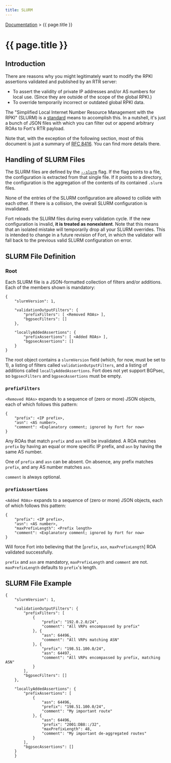 ```yaml
---
title: SLURM
---
```


[Documentation](index.html) > {{ page.title }}

# {{ page.title }} 

## Introduction

There are reasons why you might legitimately want to modify the RPKI assertions validated and published by an RTR server:

- To assert the validity of private IP addresses and/or AS numbers for local use. (Since they are outside of the scope of the global RPKI.)
- To override temporarily incorrect or outdated global RPKI data.

The "Simplified Local Internet Number Resource Management with the RPKI" (SLURM) is a [standard](https://tools.ietf.org/html/rfc8416) means to accomplish this. In a nutshell, it's just a bunch of JSON files with which you can filter out or append arbitrary ROAs to Fort's RTR payload.

Note that, with the exception of the following section, most of this document is just a summary of [RFC 8416](https://tools.ietf.org/html/rfc8416). You can find more details there.

## Handling of SLURM Files

The SLURM files are defined by the [`--slurm`](usage.html#--slurm) flag. If the flag points to a file, the configuration is extracted from that single file. If it points to a directory, the configuration is the aggregation of the contents of its contained `.slurm` files.

None of the entries of the SLURM configuration are allowed to collide with each other. If there is a collision, the overall SLURM configuration is invalidated.

Fort reloads the SLURM files during every validation cycle. If the new configuration is invalid, **it is treated as nonexistent**. Note that this means that an isolated mistake will temporarily drop all your SLURM overrides. This is intended to change in a future revision of Fort, in which the validator will fall back to the previous valid SLURM configuration on error.

## SLURM File Definition

### Root

Each SLURM file is a JSON-formatted collection of filters and/or additions. Each of the members shown is mandatory:

```
{
	"slurmVersion": 1,

	"validationOutputFilters": {
		"prefixFilters": [ <Removed ROAs> ],
		"bgpsecFilters": []
	},

	"locallyAddedAssertions": {
		"prefixAssertions": [ <Added ROAs> ],
		"bgpsecAssertions": []
	}
}
```

The root object contains a `slurmVersion` field (which, for now, must be set to 1), a listing of filters called `validationOutputFilters`, and a listing of additions called `locallyAddedAssertions`. Fort does not yet support BGPsec, so `bgpsecFilters` and `bgpsecAssertions` must be empty.

### `prefixFilters`

`<Removed ROAs>` expands to a sequence of (zero or more) JSON objects, each of which follows this pattern:

```
{
	"prefix": <IP prefix>,
	"asn": <AS number>,
	"comment": <Explanatory comment; ignored by Fort for now>
}
```

Any ROAs that match `prefix` and `asn` will be invalidated. A ROA matches `prefix` by having an equal or more specific IP prefix, and `asn` by having the same AS number.

One of `prefix` and `asn` can be absent. On absence, any prefix matches `prefix`, and any AS number matches `asn`.

`comment` is always optional.

### `prefixAssertions`

`<Added ROAs>` expands to a sequence of (zero or more) JSON objects, each of which follows this pattern:

```
{
	"prefix": <IP prefix>,
	"asn": <AS number>,
	"maxPrefixLength": <Prefix length>
	"comment": <Explanatory comment; ignored by Fort for now>
}
```

Will force Fort into believing that the [`prefix`, `asn`, `maxPrefixLength`] ROA validated successfully.

`prefix` and `asn` are mandatory, `maxPrefixLength` and `comment` are not. `maxPrefixLength` defaults to `prefix`'s length.

## SLURM File Example

```
{
	"slurmVersion": 1,

	"validationOutputFilters": {
		"prefixFilters": [
			{
				"prefix": "192.0.2.0/24",
				"comment": "All VRPs encompassed by prefix"
			}, {
				"asn": 64496,
				"comment": "All VRPs matching ASN"
			}, {
				"prefix": "198.51.100.0/24",
				"asn": 64497,
				"comment": "All VRPs encompassed by prefix, matching ASN"
			}
		],
		"bgpsecFilters": []
	},

	"locallyAddedAssertions": {
		"prefixAssertions": [
			{
				"asn": 64496,
				"prefix": "198.51.100.0/24",
				"comment": "My important route"
			}, {
				"asn": 64496,
				"prefix": "2001:DB8::/32",
				"maxPrefixLength": 48,
				"comment": "My important de-aggregated routes"
			}
		],
		"bgpsecAssertions": []
	}
	}
```
